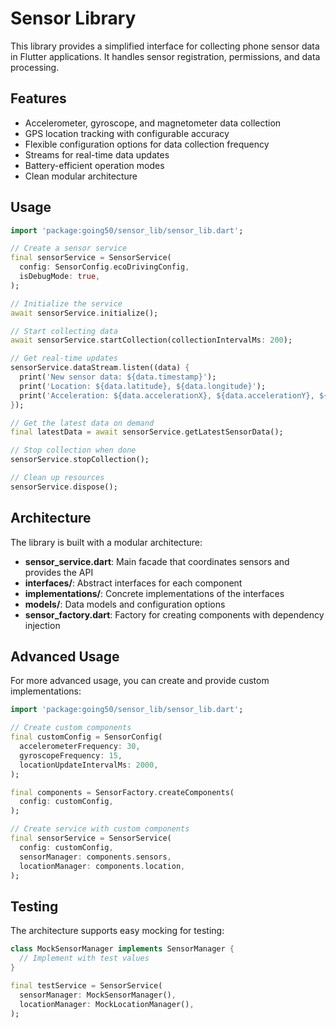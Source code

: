 # Sensor Library

This library provides a simplified interface for collecting phone sensor data in Flutter applications. It handles sensor registration, permissions, and data processing.

## Features

- Accelerometer, gyroscope, and magnetometer data collection
- GPS location tracking with configurable accuracy
- Flexible configuration options for data collection frequency
- Streams for real-time data updates
- Battery-efficient operation modes
- Clean modular architecture

## Usage

```dart
import 'package:going50/sensor_lib/sensor_lib.dart';

// Create a sensor service
final sensorService = SensorService(
  config: SensorConfig.ecoDrivingConfig,
  isDebugMode: true,
);

// Initialize the service
await sensorService.initialize();

// Start collecting data
await sensorService.startCollection(collectionIntervalMs: 200);

// Get real-time updates
sensorService.dataStream.listen((data) {
  print('New sensor data: ${data.timestamp}');
  print('Location: ${data.latitude}, ${data.longitude}');
  print('Acceleration: ${data.accelerationX}, ${data.accelerationY}, ${data.accelerationZ}');
});

// Get the latest data on demand
final latestData = await sensorService.getLatestSensorData();

// Stop collection when done
sensorService.stopCollection();

// Clean up resources
sensorService.dispose();
```

## Architecture

The library is built with a modular architecture:

- **sensor_service.dart**: Main facade that coordinates sensors and provides the API
- **interfaces/**: Abstract interfaces for each component
- **implementations/**: Concrete implementations of the interfaces
- **models/**: Data models and configuration options
- **sensor_factory.dart**: Factory for creating components with dependency injection

## Advanced Usage

For more advanced usage, you can create and provide custom implementations:

```dart
import 'package:going50/sensor_lib/sensor_lib.dart';

// Create custom components
final customConfig = SensorConfig(
  accelerometerFrequency: 30,
  gyroscopeFrequency: 15,
  locationUpdateIntervalMs: 2000,
);

final components = SensorFactory.createComponents(
  config: customConfig,
);

// Create service with custom components
final sensorService = SensorService(
  config: customConfig,
  sensorManager: components.sensors,
  locationManager: components.location,
);
```

## Testing

The architecture supports easy mocking for testing:

```dart
class MockSensorManager implements SensorManager {
  // Implement with test values
}

final testService = SensorService(
  sensorManager: MockSensorManager(),
  locationManager: MockLocationManager(),
);
```
